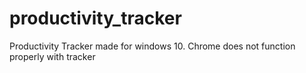 # productivity_tracker
Productivity Tracker made for windows 10. Chrome does not function properly with tracker
